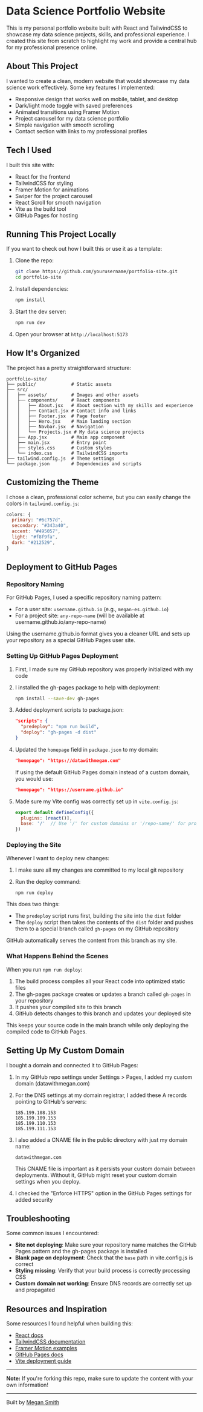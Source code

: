 # Data Science Portfolio Website

This is my personal portfolio website built with React and TailwindCSS to showcase my data science projects, skills, and professional experience. I created this site from scratch to highlight my work and provide a central hub for my professional presence online.

## About This Project

I wanted to create a clean, modern website that would showcase my data science work effectively. Some key features I implemented:

- Responsive design that works well on mobile, tablet, and desktop
- Dark/light mode toggle with saved preferences
- Animated transitions using Framer Motion
- Project carousel for my data science portfolio
- Simple navigation with smooth scrolling
- Contact section with links to my professional profiles

## Tech I Used

I built this site with:

- React for the frontend
- TailwindCSS for styling
- Framer Motion for animations
- Swiper for the project carousel
- React Scroll for smooth navigation
- Vite as the build tool
- GitHub Pages for hosting

## Running This Project Locally

If you want to check out how I built this or use it as a template:

1. Clone the repo:
   ```bash
   git clone https://github.com/yourusername/portfolio-site.git
   cd portfolio-site
   ```

2. Install dependencies:
   ```bash
   npm install
   ```

3. Start the dev server:
   ```bash
   npm run dev
   ```

4. Open your browser at `http://localhost:5173`

## How It's Organized

The project has a pretty straightforward structure:

```
portfolio-site/
├── public/             # Static assets
├── src/
│   ├── assets/         # Images and other assets
│   ├── components/     # React components
│   │   ├── About.jsx   # About section with my skills and experience
│   │   ├── Contact.jsx # Contact info and links
│   │   ├── Footer.jsx  # Page footer
│   │   ├── Hero.jsx    # Main landing section
│   │   ├── Navbar.jsx  # Navigation
│   │   └── Projects.jsx # My data science projects
│   ├── App.jsx         # Main app component
│   ├── main.jsx        # Entry point
│   ├── styles.css      # Custom styles
│   └── index.css       # TailwindCSS imports
├── tailwind.config.js  # Theme settings
└── package.json        # Dependencies and scripts
```

## Customizing the Theme

I chose a clean, professional color scheme, but you can easily change the colors in `tailwind.config.js`:

```javascript
colors: {
  primary: "#6c757d",
  secondary: "#343a40",
  accent: "#495057",
  light: "#f8f9fa",
  dark: "#212529",
}
```

## Deployment to GitHub Pages

### Repository Naming

For GitHub Pages, I used a specific repository naming pattern:

- For a user site: `username.github.io` (e.g., `megan-es.github.io`)
- For a project site: `any-repo-name` (will be available at username.github.io/any-repo-name)

Using the username.github.io format gives you a cleaner URL and sets up your repository as a special GitHub Pages user site.

### Setting Up GitHub Pages Deployment

1. First, I made sure my GitHub repository was properly initialized with my code

2. I installed the gh-pages package to help with deployment:
   ```bash
   npm install --save-dev gh-pages
   ```

3. Added deployment scripts to package.json:
   ```json
   "scripts": {
     "predeploy": "npm run build",
     "deploy": "gh-pages -d dist"
   }
   ```

4. Updated the `homepage` field in `package.json` to my domain:
   ```json
   "homepage": "https://datawithmegan.com"
   ```
   
   If using the default GitHub Pages domain instead of a custom domain, you would use:
   ```json
   "homepage": "https://username.github.io"
   ```

5. Made sure my Vite config was correctly set up in `vite.config.js`:
   ```javascript
   export default defineConfig({
     plugins: [react()],
     base: '/'  // Use '/' for custom domains or '/repo-name/' for project sites
   })
   ```

### Deploying the Site

Whenever I want to deploy new changes:

1. I make sure all my changes are committed to my local git repository

2. Run the deploy command:
   ```bash
   npm run deploy
   ```

This does two things:
- The `predeploy` script runs first, building the site into the `dist` folder
- The `deploy` script then takes the contents of the `dist` folder and pushes them to a special branch called `gh-pages` on my GitHub repository

GitHub automatically serves the content from this branch as my site.

### What Happens Behind the Scenes

When you run `npm run deploy`:

1. The build process compiles all your React code into optimized static files
2. The gh-pages package creates or updates a branch called `gh-pages` in your repository
3. It pushes your compiled site to this branch
4. GitHub detects changes to this branch and updates your deployed site

This keeps your source code in the main branch while only deploying the compiled code to GitHub Pages.

## Setting Up My Custom Domain

I bought a domain and connected it to GitHub Pages:

1. In my GitHub repo settings under Settings > Pages, I added my custom domain (datawithmegan.com)

2. For the DNS settings at my domain registrar, I added these A records pointing to GitHub's servers:
   ```
   185.199.108.153
   185.199.109.153
   185.199.110.153
   185.199.111.153
   ```

3. I also added a CNAME file in the public directory with just my domain name:
   ```
   datawithmegan.com
   ```
   
   This CNAME file is important as it persists your custom domain between deployments. Without it, GitHub might reset your custom domain settings when you deploy.

4. I checked the "Enforce HTTPS" option in the GitHub Pages settings for added security

## Troubleshooting

Some common issues I encountered:

- **Site not deploying**: Make sure your repository name matches the GitHub Pages pattern and the gh-pages package is installed
- **Blank page on deployment**: Check that the `base` path in vite.config.js is correct
- **Styling missing**: Verify that your build process is correctly processing CSS
- **Custom domain not working**: Ensure DNS records are correctly set up and propagated

## Resources and Inspiration

Some resources I found helpful when building this:
- [React docs](https://reactjs.org/)
- [TailwindCSS documentation](https://tailwindcss.com/)
- [Framer Motion examples](https://www.framer.com/motion/)
- [GitHub Pages docs](https://pages.github.com/)
- [Vite deployment guide](https://vitejs.dev/guide/static-deploy.html)

---

**Note:** If you're forking this repo, make sure to update the content with your own information!

---

Built by [Megan Smith](https://github.com/megan-es)